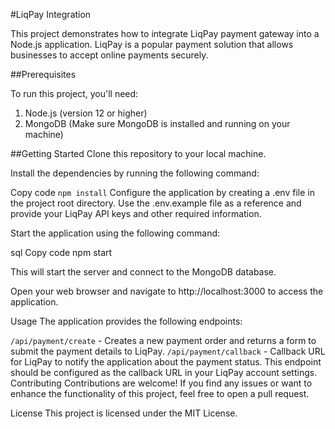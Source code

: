 #LiqPay Integration

This project demonstrates how to integrate LiqPay payment gateway into a Node.js application. LiqPay is a popular payment solution that allows businesses to accept online payments securely.

##Prerequisites

To run this project, you'll need:

1. Node.js (version 12 or higher)
2. MongoDB (Make sure MongoDB is installed and running on your machine)

##Getting Started
Clone this repository to your local machine.

Install the dependencies by running the following command:

Copy code
`npm install`
Configure the application by creating a .env file in the project root directory. Use the .env.example file as a reference and provide your LiqPay API keys and other required information.

Start the application using the following command:

sql
Copy code
npm start

This will start the server and connect to the MongoDB database.

Open your web browser and navigate to http://localhost:3000 to access the application.

Usage
The application provides the following endpoints:

`/api/payment/create` - Creates a new payment order and returns a form to submit the payment details to LiqPay.
`/api/payment/callback` - Callback URL for LiqPay to notify the application about the payment status. This endpoint should be configured as the callback URL in your LiqPay account settings.
Contributing
Contributions are welcome! If you find any issues or want to enhance the functionality of this project, feel free to open a pull request.

License
This project is licensed under the MIT License.
